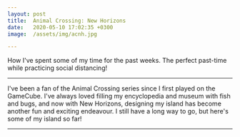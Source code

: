 ```yaml
---
layout: post
title:  Animal Crossing: New Horizons
date:   2020-05-10 17:02:35 +0300
image:  /assets/img/acnh.jpg

---
```

How I've spent some of my time for the past weeks. The perfect past-time while practicing social distancing!

---
I've been a fan of the Animal Crossing series since I first played on the GameCube.
I've always loved filling my encyclopedia and museum with fish and bugs, and now with New Horizons, designing my island has become another
fun and exciting endeavour.
I still have a long way to go, but here's some of my island so far!

---

<img src="{{site.baseurl}}/assets/img/acnh8.jpg" alt="">
<img src="{{site.baseurl}}/assets/img/acnh2.jpg" alt="">
<img src="{{site.baseurl}}/assets/img/acnh3.jpg" alt="">
<img src="{{site.baseurl}}/assets/img/acnh5.jpg" alt="">
<img src="{{site.baseurl}}/assets/img/acnh4.jpg" alt="">
<img src="{{site.baseurl}}/assets/img/acnh7.jpg" alt="">
<img src="{{site.baseurl}}/assets/img/acnh1.jpg" alt="">
<img src="{{site.baseurl}}/assets/img/acnh6.jpg" alt="">
